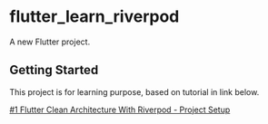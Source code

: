 # flutter_learn_riverpod

A new Flutter project.

## Getting Started

This project is for learning purpose, based on tutorial in link below.

[#1 Flutter Clean Architecture With Riverpod - Project Setup](https://www.youtube.com/watch?v=y7nnpGkuCVM)